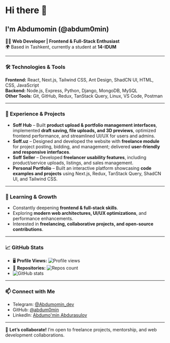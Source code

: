 # Hi there 👋
## I'm Abdumomin (@abdum0min)

🧑‍💻 **Web Developer | Frontend & Full-Stack Enthusiast**  
🌍 Based in Tashkent, currently a student at **14-IDUM**  

---

### 🛠️ Technologies & Tools
**Frontend:** React, Next.js, Tailwind CSS, Ant Design, ShadCN UI, HTML, CSS, JavaScript  
**Backend:** Node.js, Express, Python, Django, MongoDB, MySQL  
**Other Tools:** Git, GitHub, Redux, TanStack Query, Linux, VS Code, Postman  

---

### 💼 Experience & Projects
- **Soff Hub** – Built **product upload & portfolio management interfaces**, implemented **draft saving, file uploads, and 3D previews**, optimized frontend performance, and streamlined UI/UX for users and admins.  
- **Soff.uz** – Designed and developed the website with **freelance module** for project posting, bidding, and management; delivered **user-friendly and responsive interfaces**.  
- **Soff Seller** – Developed **freelancer usability features**, including product/service uploads, listings, and sales management.  
- **Personal Portfolio** – Built an interactive platform showcasing **code examples and projects** using Next.js, Redux, TanStack Query, ShadCN UI, and Tailwind CSS.  

---

### 🌱 Learning & Growth
- Constantly deepening **frontend & full-stack skills**.  
- Exploring **modern web architectures, UI/UX optimizations**, and performance enhancements.  
- Interested in **freelancing, collaborative projects, and open-source contributions**.  

---

### 📈 GitHub Stats
- 🖥️ **Profile Views:** ![Profile views](https://komarev.com/ghpvc/?username=abdum0min&color=blue)  
- 📂 **Repositories:** ![Repos count](https://img.shields.io/badge/dynamic/json?url=https://api.github.com/users/abdum0min&query=$.public_repos&label=Repos&color=blue&style=flat-square)  
- ![GitHub stats](https://github-readme-stats.vercel.app/api?username=abdum0min&show_icons=true&theme=tokyonight)  

---

### 📫 Connect with Me
- Telegram: [@Abdumomin_dev](https://t.me/Abdumomin_dev)  
- GitHub: [@abdum0min](https://github.com/abdum0min)  
- LinkedIn: [Abdumo'min Abdurasulov](https://www.linkedin.com/in/abdumo-min-abdurasulov-6a1b8a30a/)

---

🎉 **Let’s collaborate!** I’m open to freelance projects, mentorship, and web development collaborations.  

